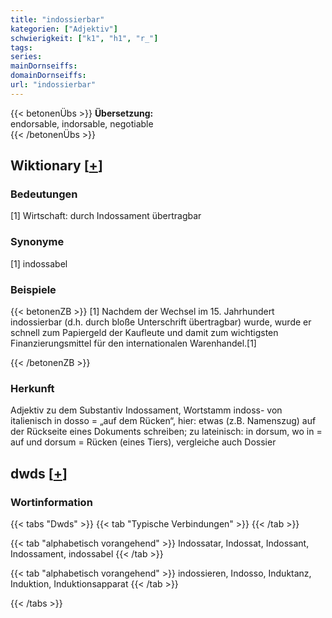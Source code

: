 ```yaml
---
title: "indossierbar"
kategorien: ["Adjektiv"]
schwierigkeit: ["k1", "h1", "r_"]
tags:
series:
mainDornseiffs:
domainDornseiffs:
url: "indossierbar"
---
```


{{< betonenÜbs >}}
**Übersetzung:**  
endorsable, indorsable, negotiable  
{{< /betonenÜbs >}}

## Wiktionary [[+](https://de.wiktionary.org/wiki/indossierbar)]

### Bedeutungen
[1] Wirtschaft: durch Indossament übertragbar  

### Synonyme
[1] indossabel  

### Beispiele
{{< betonenZB >}}
[1] Nachdem der Wechsel im 15. Jahrhundert indossierbar (d.h. durch bloße Unterschrift übertragbar) wurde, wurde er schnell zum Papiergeld der Kaufleute und damit zum wichtigsten Finanzierungsmittel für den internationalen Warenhandel.[1]  

{{< /betonenZB >}}
### Herkunft
Adjektiv zu dem Substantiv Indossament, Wortstamm indoss- von italienisch in dosso = „auf dem Rücken“, hier: etwas (z.B. Namenszug) auf der Rückseite eines Dokuments schreiben; zu lateinisch: in dorsum, wo in = auf und dorsum = Rücken (eines Tiers), vergleiche auch Dossier  



## dwds [[+](https://www.dwds.de/wb/indossierbar)]

### Wortinformation
{{< tabs "Dwds" >}}
{{< tab "Typische Verbindungen" >}}
{{< /tab >}}

{{< tab "alphabetisch vorangehend" >}}
Indossatar, Indossat, Indossant, Indossament, indossabel
{{< /tab >}}

{{< tab "alphabetisch vorangehend" >}}
indossieren, Indosso, Induktanz, Induktion, Induktionsapparat
{{< /tab >}}

{{< /tabs >}}

